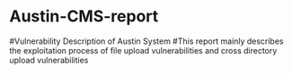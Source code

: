 # Austin-CMS-report
#Vulnerability Description of Austin System
#This report mainly describes the exploitation process of file upload vulnerabilities and cross directory upload vulnerabilities
